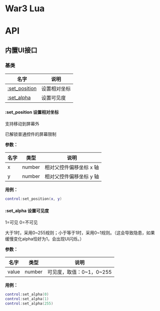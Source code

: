 # War3 Lua

# API

## 内置UI接口

### 基类

|     名字      | 说明                    |
| ------------- | ----------------------- |
| [:set_position](#ui_base_set_position) | 设置相对坐标            |
| [:set_alpha](#ui_base_set_alpha) | 设置可见度    |

#### :set_position 设置相对坐标

<span id="ui_base_set_position"></span>

支持移动到屏幕外

已解锁普通控件的屏幕限制



**参数：**

| 名字 | 类型   | 说明                    |
| ---- | ------ | ----------------------- |
| x    | number | 相对父控件偏移坐标 x 轴 |
| y    | number | 相对父控件偏移坐标 y 轴 |



**用例：**

```lua
control:set_position(x, y)
```

#### :set_alpha 设置可见度

<span id="ui_base_set_alpha"></span>

1=可见  0=不可见

大于1时，采用0~255规则；小于等于1时，采用0~1规则。（这会导致隐患，如果缓慢变化alpha恰好为1，会出现UI闪烁。）

**参数：**

| 名字 | 类型   | 说明                    |
| ---- | ------ | ----------------------- |
| value | number | 可见度，取值：0~1，0~255 |



**用例：**

```lua
control:set_alpha(0)
control:set_alpha(1)
control:set_alpha(255)
```

